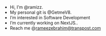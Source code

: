 - Hi, I’m @ramizz.
- My personal git is @GetmeV8.
- I’m interested in Software Development
- I’m currently working on NextJS..
- Reach me @rameezebrahim@transpost.com

<!---
raamizz/raamizz is a ✨ special ✨ repository because its `README.md` (this file) appears on your GitHub profile.
You can click the Preview link to take a look at your changes.
--->
